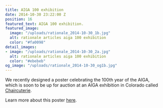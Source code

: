 ```yaml
---
title: AIGA 100 exhibition
date: 2014-10-30 23:22:00 Z
position: 16
featured_text: AIGA 100 exhibition.
featured_image:
  image: "/uploads/rationale_2014-10-30_1b.jpg"
  alt: rationale articles aiga 100 exhibition
  color: "#fa0098"
detail_images:
- image: "/uploads/rationale_2014-10-30_2a.jpg"
  alt: rationale articles aiga 100 exhibition
  color: "#ebebeb"
og_image: "/uploads/rationale_2014-10-30_og1b.jpg"
---
```


We recently designed a poster celebrating the 100th year of the AIGA, which is soon to be up for auction at an AIGA exhibition in Colorado called [Chaircuterie](https://colorado.aiga.org/event/chaircuterie-an-aiga-colorado-design-council-event/).

Learn more about this poster [here](https://rationale-design.com/our-work/aiga-100/).